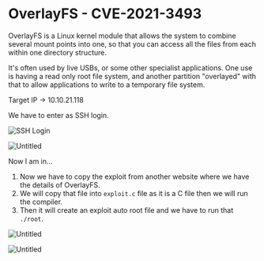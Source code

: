# OverlayFS - CVE-2021-3493

OverlayFS is a Linux kernel module that allows the system to combine several mount points into one, so that you can access all the files from each within one directory structure.

It's often used by live USBs, or some other specialist applications. One use is having a read only root file system, and another partition "overlayed" with that to allow applications to write to a temporary file system.

Target IP → 10.10.21.118

We have to enter as SSH login.

![SSH Login](https://ahammadnafiz.github.io/assets/Posts/Mastering%20Generators%20in%20Python.png)

![Untitled](OverlayFS%20-%20CVE-2021-3493%20b62b08b19ac84037843878446fef805d/Untitled%201.png)

Now I am in…

1. Now we have to copy the exploit from another website where we have the details of OverlayFS.
2. We will copy that file into `exploit.c` file as it is a C file then we will run the compiler.
3. Then it will create an exploit auto root file and we have to run that `./root`.

![Untitled](OverlayFS%20-%20CVE-2021-3493%20b62b08b19ac84037843878446fef805d/Untitled%202.png)

![Untitled](OverlayFS%20-%20CVE-2021-3493%20b62b08b19ac84037843878446fef805d/Untitled%203.png)
